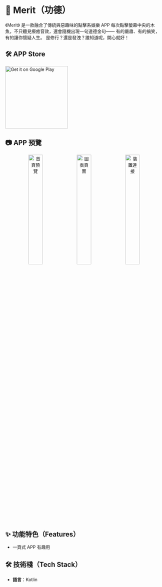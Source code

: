 #  🤖 Merit（功德）

《Merit》 是一款融合了傳統與惡趣味的點擊系娛樂 APP
每次點擊螢幕中央的木魚，不只聽見療癒音效，還會隨機出現一句道德金句——
有的嚴肅、有的搞笑，有的讓你懷疑人生。
是修行？還是發洩？誰知道呢，開心就好！

## 🛠️ APP Store
<a href='https://play.google.com/store/apps/details?id=com.morefun.merit&hl=zh_TW&pcampaignid=pcampaignidMKT-Other-global-all-co-prtnr-py-PartBadge-Mar2515-1'>
<img alt='Get it on Google Play' src='https://play.google.com/intl/en_us/badges/static/images/badges/en_badge_web_generic.png' width="200"/>
</a>

## 📷 APP 預覽

<p align="center">
  <img src="https://i.imgur.com/Kvje8vr.png" alt="首頁預覽" width="30%" />
  <img src="https://i.imgur.com/OSRpchW.png" alt="圖表頁面" width="30%" />
  <img src="https://i.imgur.com/1K0TRFp.png" alt="裝置連接" width="30%" />
</p>

## ✨ 功能特色（Features）

- 一頁式 APP 有趣用

## 🛠️ 技術棧（Tech Stack）

- **語言**：Kotlin   
